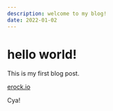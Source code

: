 ```yaml
---
description: welcome to my blog!
date: 2022-01-02
---
```


# hello world!

This is my first blog post.

[erock.io](https://erock.io)

Cya!

